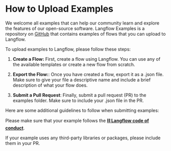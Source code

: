 # How to Upload Examples

We welcome all examples that can help our community learn and explore the features of our open-source software.
Langflow Examples is a repository on [GitHub](https://github.com/logspace-ai/langflow_examples) that contains examples of flows that you can upload to Langflow.

To upload examples to Langflow, please follow these steps:

1. **Create a Flow:** First, create a flow using Langflow. You can use any of the available templates or create a new flow from scratch.

2. **Export the Flow:**: Once you have created a flow, export it as a .json file. Make sure to give your file a descriptive name and include a brief description of what your flow does.

3. **Submit a Pull Request**: Finally, submit a pull request (PR) to the examples folder. Make sure to include your .json file in the PR.

Here are some additional guidelines to follow when submitting examples:

Please make sure that your example follows the [**⛓️ Langflow code of conduct**](https://github.com/logspace-ai/langflow/blob/dev/CODE_OF_CONDUCT.md).

If your example uses any third-party libraries or packages, please include them in your PR.